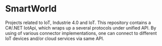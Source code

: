 # SmartWorld
Projects related to IoT, Industrie 4.0 and IoT. This repository contains a C#/.NET IotApi, which wraps up a several protocols under unified API. By using of various connector implementations, one can connect to different IoT devices and/or cloud services via same API.  
